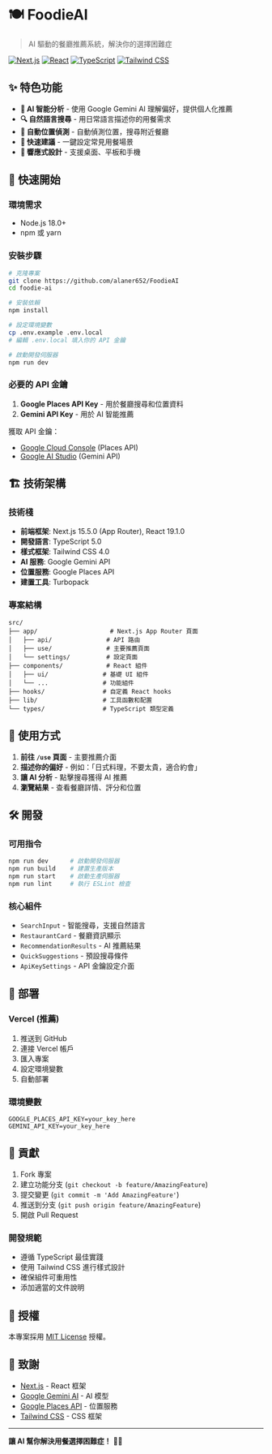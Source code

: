 # 🍽️ FoodieAI

> AI 驅動的餐廳推薦系統，解決你的選擇困難症

[![Next.js](https://img.shields.io/badge/Next.js-15.5.0-black?style=for-the-badge&logo=next.js)](https://nextjs.org/)
[![React](https://img.shields.io/badge/React-19.1.0-blue?style=for-the-badge&logo=react)](https://reactjs.org/)
[![TypeScript](https://img.shields.io/badge/TypeScript-5.0-blue?style=for-the-badge&logo=typescript)](https://www.typescriptlang.org/)
[![Tailwind CSS](https://img.shields.io/badge/Tailwind_CSS-4.0-38B2AC?style=for-the-badge&logo=tailwindcss)](https://tailwindcss.com/)

## ✨ 特色功能

- **🤖 AI 智能分析** - 使用 Google Gemini AI 理解偏好，提供個人化推薦
- **🔍 自然語言搜尋** - 用日常語言描述你的用餐需求
- **📍 自動位置偵測** - 自動偵測位置，搜尋附近餐廳
- **🎯 快速建議** - 一鍵設定常見用餐場景
- **📱 響應式設計** - 支援桌面、平板和手機

## 🚀 快速開始

### 環境需求

- Node.js 18.0+
- npm 或 yarn

### 安裝步驟

```bash
# 克隆專案
git clone https://github.com/alaner652/FoodieAI
cd foodie-ai

# 安裝依賴
npm install

# 設定環境變數
cp .env.example .env.local
# 編輯 .env.local 填入你的 API 金鑰

# 啟動開發伺服器
npm run dev
```

### 必要的 API 金鑰

1. **Google Places API Key** - 用於餐廳搜尋和位置資料
2. **Gemini API Key** - 用於 AI 智能推薦

獲取 API 金鑰：

- [Google Cloud Console](https://console.cloud.google.com/) (Places API)
- [Google AI Studio](https://makersuite.google.com/app/apikey) (Gemini API)

## 🏗️ 技術架構

### 技術棧

- **前端框架**: Next.js 15.5.0 (App Router), React 19.1.0
- **開發語言**: TypeScript 5.0
- **樣式框架**: Tailwind CSS 4.0
- **AI 服務**: Google Gemini API
- **位置服務**: Google Places API
- **建置工具**: Turbopack

### 專案結構

```
src/
├── app/                    # Next.js App Router 頁面
│   ├── api/               # API 路由
│   ├── use/               # 主要推薦頁面
│   └── settings/          # 設定頁面
├── components/            # React 組件
│   ├── ui/               # 基礎 UI 組件
│   └── ...               # 功能組件
├── hooks/                # 自定義 React hooks
├── lib/                  # 工具函數和配置
└── types/                # TypeScript 類型定義
```

## 📱 使用方式

1. **前往 `/use` 頁面** - 主要推薦介面
2. **描述你的偏好** - 例如：「日式料理，不要太貴，適合約會」
3. **讓 AI 分析** - 點擊搜尋獲得 AI 推薦
4. **瀏覽結果** - 查看餐廳詳情、評分和位置

## 🛠️ 開發

### 可用指令

```bash
npm run dev      # 啟動開發伺服器
npm run build    # 建置生產版本
npm run start    # 啟動生產伺服器
npm run lint     # 執行 ESLint 檢查
```

### 核心組件

- `SearchInput` - 智能搜尋，支援自然語言
- `RestaurantCard` - 餐廳資訊顯示
- `RecommendationResults` - AI 推薦結果
- `QuickSuggestions` - 預設搜尋條件
- `ApiKeySettings` - API 金鑰設定介面

## 🚀 部署

### Vercel (推薦)

1. 推送到 GitHub
2. 連接 Vercel 帳戶
3. 匯入專案
4. 設定環境變數
5. 自動部署

### 環境變數

```env
GOOGLE_PLACES_API_KEY=your_key_here
GEMINI_API_KEY=your_key_here
```

## 🤝 貢獻

1. Fork 專案
2. 建立功能分支 (`git checkout -b feature/AmazingFeature`)
3. 提交變更 (`git commit -m 'Add AmazingFeature'`)
4. 推送到分支 (`git push origin feature/AmazingFeature`)
5. 開啟 Pull Request

### 開發規範

- 遵循 TypeScript 最佳實踐
- 使用 Tailwind CSS 進行樣式設計
- 確保組件可重用性
- 添加適當的文件說明

## 📄 授權

本專案採用 [MIT License](LICENSE) 授權。

## 🙏 致謝

- [Next.js](https://nextjs.org/) - React 框架
- [Google Gemini AI](https://ai.google.dev/) - AI 模型
- [Google Places API](https://developers.google.com/maps/documentation/places) - 位置服務
- [Tailwind CSS](https://tailwindcss.com/) - CSS 框架

---

**讓 AI 幫你解決用餐選擇困難症！** 🍜✨
